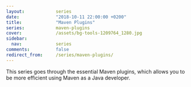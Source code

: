 ```yaml
---
layout:            series
date:              "2018-10-11 22:00:00 +0200"
title:             "Maven Plugins"
series:            maven-plugins
cover:             /assets/bg-tools-1209764_1280.jpg
sidebar:
  nav:             series
comments:          false
redirect_from:     /series/maven-plugins/
---
```


This series goes through the essential Maven plugins, which allows you to be more
efficient using Maven as a Java developer.